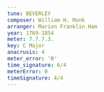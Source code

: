 ```yaml
---
tune: BEVERLEY
composer: William H. Monk
arranger: Marion Franklin Ham
year: 1769-1854
meter: 7.7.7.3.
key: C Major
anacrusis: 4
meter_error: '0'
time_signature: 6/4
meterError: 0
timeSignature: 4/4
---
```

